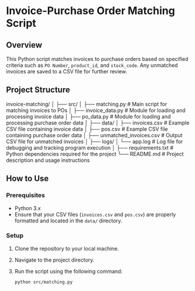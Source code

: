# Invoice-Purchase Order Matching Script

## Overview

This Python script matches invoices to purchase orders based on specified criteria such as `PO Number`, `product_id`, and `stock_code`. Any unmatched invoices are saved to a CSV file for further review.

## Project Structure

invoice-matching/
│
├── src/
│ ├── matching.py # Main script for matching invoices to POs
│ ├── invoice_data.py # Module for loading and processing invoice data
│ ├── po_data.py # Module for loading and processing purchase order data
│
├── data/
│ ├── invoices.csv # Example CSV file containing invoice data
│ ├── pos.csv # Example CSV file containing purchase order data
│ ├── unmatched_invoices.csv # Output CSV file for unmatched invoices
│
├── logs/
│ └── app.log # Log file for debugging and tracking program execution
│
├── requirements.txt # Python dependencies required for the project
└── README.md # Project description and usage instructions

## How to Use

### Prerequisites

- Python 3.x
- Ensure that your CSV files (`invoices.csv` and `pos.csv`) are properly formatted and located in the `data/` directory.

### Setup

1. Clone the repository to your local machine.
2. Navigate to the project directory.
3. Run the script using the following command:

   ```bash
   python src/matching.py
